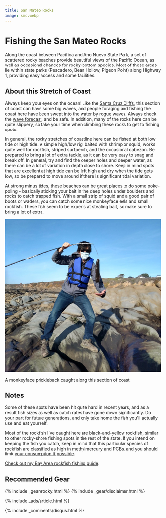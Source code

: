 ```yaml
---
title: San Mateo Rocks
image: smc.webp
---
```


# Fishing the San Mateo Rocks

Along the coast between Pacifica and Ano Nuevo State Park, a set of scattered rocky beaches provide beautiful views of the Pacific Ocean, as well as occasional chances for rocky-bottom species. Most of these areas lie within state parks (Pescadero, Bean Hollow, Pigeon Point) along Highway 1, providing easy access and some facilities.

## About this Stretch of Coast

Always keep your eyes on the ocean! Like the [Santa Cruz Cliffs](/santacruzcliffs), this section of coast can have some big waves, and people foraging and fishing the coast here have been swept into the water by rogue waves. Always check the <a href="https://marine.weather.gov/MapClick.php?x=155&y=182&site=mtr&zmx=&zmy=&map_x=155&map_y=182">wave forecast</a>, and be safe. In addition, many of the rocks here can be quite slippery, so take your time when climbing these rocks to get to fishing spots.

In general, the rocky stretches of coastline here can be fished at both low tide or high tide. A simple high/low rig, baited with shrimp or squid, works quite well for rockfish, striped surfperch, and the occasional cabezon. Be prepared to bring a lot of extra tackle, as it can be very easy to snag and break off. In general, try and find the deeper holes and deeper water, as there can be a lot of variation in depth close to shore. Keep in mind spots that are excellent at high tide can be left high and dry when the tide gets low, so be prepared to move around if there is significant tidal variation.

At strong minus tides, these beaches can be great places to do some poke-poling - basically sticking your bait in the deep holes under boulders and rocks to catch trapped fish. With a small strip of squid and a good pair of boots or waders, you can catch some nice monkeyface eels and small rockfish. These fish seem to be experts at stealing bait, so make sure to bring a lot of extra.

![A monkeyface prickleback caught along this section of coast](/assets/images/smeel.webp)
<div class="caption">A monkeyface prickleback caught along this section of coast</div>

## Notes

Some of these spots have been hit quite hard in recent years, and as a result fish sizes as well as catch rates have gone down significantly. Do your part for future generations, and only take home the fish you'll actually use and eat yourself. 

Most of the rockfish I've caught here are black-and-yellow rockfish, similar to other rocky-shore fishing spots in the rest of the state. If you intend on keeping the fish you catch, keep in mind that this particular species of rockfish are classified as high in methylmercury and PCBs, and you should limit <a href="https://oehha.ca.gov/advisories/statewide-advisory-eating-fish-california-coastal-locations-without-site-specific-advice">your consumption if possible</a>.

[Check out my Bay Area rockfish fishing guide](/rockfish).

## Recommended Gear

{% include _gear/rocky.html %}
{% include _gear/disclaimer.html %}

{% include _ads/article.html %}

{% include _comments/disqus.html %}